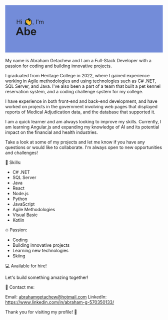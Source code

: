 <img src="https://github.com/AbeGeta/AbeGeta/blob/main/github_profile_header.png" alt="banner that says Hi, I'm Abe">

My name is Abraham Getachew and I am a Full-Stack Developer with a passion for coding and building innovative projects.

I graduated from Heritage College in 2022, where I gained experience working in Agile methodologies and using technologies such as C# .NET, SQL Server, and Java. I've also been a part of a team that built a pet kennel reservation system, and a coding challenge system for my college.

I have experience in both front-end and back-end development, and have worked on projects in the government involving web pages that displayed reports of Medical Adjudication data, and the database that supported it.

I am a quick learner and am always looking to improve my skills. Currently, I am learning Angular.js and expanding my knowledge of AI and its potential impact on the financial and health industries.

Take a look at some of my projects and let me know if you have any questions or would like to collaborate. I'm always open to new opportunities and challenges!

🚀 Skills:

* C# .NET
* SQL Server
* Java
* React
* Node.js
* Python
* JavaScript
* Agile Methodologies
* Visual Basic
* Kotlin

🔥 Passion:

* Coding
* Building innovative projects
* Learning new technologies
* Skiing

💻 Available for hire!

Let's build something amazing together!

🤝 Contact me:

Email: abrahamgetachew@hotmail.com
LinkedIn: https://www.linkedin.com/in/abraham-g-570350133/

Thank you for visiting my profile! 👋
